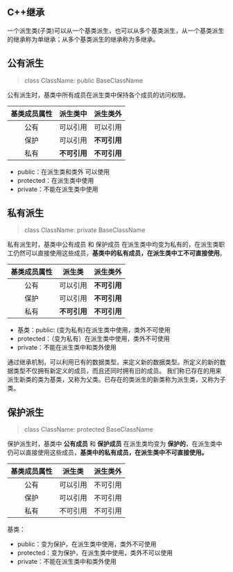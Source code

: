 ## C++继承

一个派生类(子类)可以从一个基类派生，也可以从多个基类派生，从一个基类派生的继承称为单继承；从多个基类派生的继承称为多继承。


## 公有派生

> class ClassName: public BaseClassName

公有派生时，基类中所有成员在派生类中保持各个成员的访问权限。

| 基类成员属性 | 派生类中 | 派生类外 |
|:---:| :---: | :---: |
| 公有 | 可以引用 | 可以引用 |
| 保护 | 可以引用 | **不可引用** |
| 私有 | **不可引用** | **不可引用** |

+ public：在派生类和类外 可以使用
+ protected：在派生类中使用
+ private：不能在派生类中使用


## 私有派生
> class ClassName: private BaseClassName
 
私有派生时，基类中公有成员 和 保护成员 在派生类中均变为私有的，在派生类职工仍然可以直接使用这些成员，**基类中的私有成员，在派生类中工不可直接使用**。

| 基类成员属性 | 派生类 | 派生类外 |
| :---: | :---: | :---: |
| 公有 | 可以引用 | **不可引用** |
| 保护 | 可以引用 | **不可引用** |
| 私有 | **不可引用** | **不可引用** |

+ 基类：public: (变为私有)在派生类中使用，类外不可使用
+ protected：（变为私有）在派生类中使用，类外不可使用
+ private：不能在派生类中和类外使用



通过继承机制，可以利用已有的数据类型，来定义新的数据类型。所定义的新的数据类型不仅拥有新定义的成员，而且还同时拥有旧的成员。
我们称已存在的用来派生新类的类为基类，又称为父类。已存在的类派生的新类称为派生类，又称为子类。


## 保护派生

> class ClassName: protected BaseClassName 

保护派生时，基类中 **公有成员** 和 **保护成员** 在派生类均变为 **保护的**，在派生类中仍可以直接使用这些成员，**基类中的私有成员，在派生类中不可直接使用。**

|基类成员属性|派生类|派生类外|
|:---:|:---:|:---:|
|公有|可以引用|不可引用|
|保护|可以引用|不可引用|
|私有|不可引用|不可引用|

基类：
+ public：变为保护，在派生类中使用，类外不可使用
+ protected：变为保护，在派生类中使用，类外不可以使用
+ private：不能在派生类中和类外使用
